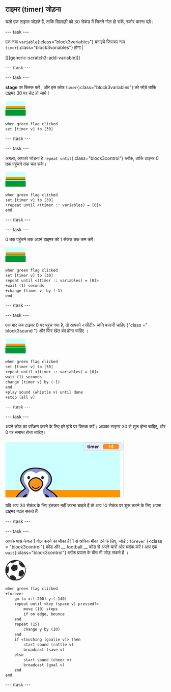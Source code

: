 ## टाइमर (timer) जोड़ना

चलो एक टाइमर जोड़ते हैं, ताकि खिलाड़ी को 30 सेकंड में जितने गोल हो सकें, स्कोर करना पड़े।

--- task ---

एक नया `variable`{:class="block3variables"} बनाइये जिसका नाम `timer`{:class="block3variables"} होगा |

[[[generic-scratch3-add-variable]]]

--- /task ---

--- task ---

__stage__ पर क्लिक करें , और इस कोड  `timer`{:class="block3variables"} को जोड़े ताकि टाइमर 30 पर सेट हो जाये I

![स्टेज स्प्राइट](images/stage-sprite.png)

```blocks3
when green flag clicked
set [timer v] to [30]
```

--- /task ---

--- task ---

अगला, आपको जोड़ना है `repeat until`{:class="block3control"} ब्लॉक, ताकि टाइमर 0 तक पहुंचने तक चल सके।

![स्टेज स्प्राइट](images/stage-sprite.png)

```blocks3
when green flag clicked
set [timer v] to [30]
+repeat until <(timer :: variables) = [0]>
end
```

--- /task ---

--- task ---

0 तक पहुंचने तक अपने टाइमर को 1 सेकंड तक कम करें।

![स्टेज स्प्राइट](images/stage-sprite.png)

```blocks3
when green flag clicked
set [timer v] to [30]
repeat until <(timer :: variables) = [0]>
+wait (1) seconds
+change [timer v] by (-1)
end
```

--- /task ---

--- task ---

एक बार जब टाइमर 0 पर पहुंच गया है, तो आपको <सीटी> ध्वनि बजानी चाहिए </code> {"class =" block3sound "} और फिर खेल बंद होना चाहिए ।

![स्टेज स्प्राइट](images/stage-sprite.png)

```blocks3
when green flag clicked
set [timer v] to [30]
repeat until <(timer :: variables) = [0]>
wait (1) seconds
change [timer v] by (-1)
end
+play sound (whistle v) until done
+stop [all v]
```

--- /task ---

--- task ---

अपने कोड का परीक्षण करने के लिए हरे झंडे पर क्लिक करें। आपका टाइमर 30 से शुरू होना चाहिए, और 0 पर समाप्त होना चाहिए।

![स्क्रीनशॉट](images/goalie-timer-test.png)

यदि आप 30 सेकंड के लिए इंतजार नहीं करना चाहते हैं तो आप 10 सेकंड पर शुरू करने के लिए अपना टाइमर बदल सकते हैं!

--- /task ---

--- task ---

आपके पास केवल 1 गोल करने का मौका है! 1 से अधिक मौका देने के लिए, जोड़ें : ` forever ` {<class = "block3control"} कोड और __ football __ कोड से अपने चारों ओर ब्लॉक करें I आप एक `wait`{:class="block3control"} ब्लॉक प्रयास के बीच भी जोड़ सकते हैं ।

![फुटबॉल स्प्राइट](images/football-sprite.png)

```blocks3
when green flag clicked
+forever
    go to x:(-200) y:(-140)
    repeat until <key (space v) pressed?>
        move (10) steps
        if on edge, bounce
    end
    repeat (15)
        change y by (10)
    end
    if <touching (goalie v)> then
        start sound (rattle v)
        broadcast (save v)
    else
        start sound (cheer v)
        broadcast (goal v)
    end
end
```

--- /task ---

